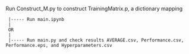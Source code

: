Run Construct_M.py to construct TrainingMatrix.p, a dictionary mapping 

     |----- Run main.ipynb 
     |
     OR
     |
     |----- Run main.py and check results AVERAGE.csv, Performance.csv, Performance.eps, and Hyperparameters.csv

